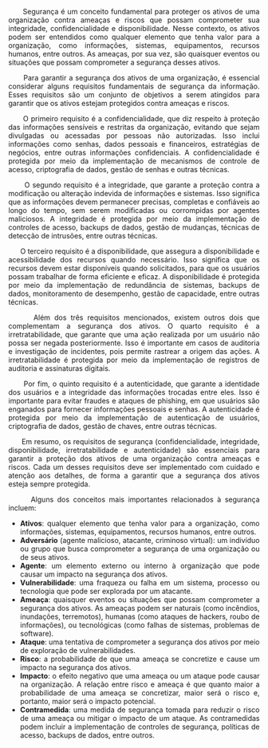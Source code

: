 <div style="text-align: justify">

&nbsp;&nbsp;&nbsp;&nbsp;&nbsp;&nbsp;Segurança é um conceito fundamental para proteger os ativos de uma organização contra ameaças e riscos que possam comprometer sua integridade, confidencialidade e disponibilidade. Nesse contexto, os ativos podem ser entendidos como qualquer elemento que tenha valor para a organização, como informações, sistemas, equipamentos, recursos humanos, entre outros. As ameaças, por sua vez, são quaisquer eventos ou situações que possam comprometer a segurança desses ativos.

&nbsp;&nbsp;&nbsp;&nbsp;&nbsp;&nbsp;Para garantir a segurança dos ativos de uma organização, é essencial considerar alguns requisitos fundamentais de segurança da informação. Esses requisitos são um conjunto de objetivos a serem atingidos para garantir que os ativos estejam protegidos contra ameaças e riscos.

&nbsp;&nbsp;&nbsp;&nbsp;&nbsp;&nbsp;O primeiro requisito é a confidencialidade, que diz respeito à proteção das informações sensíveis e restritas da organização, evitando que sejam divulgadas ou acessadas por pessoas não autorizadas. Isso inclui informações como senhas, dados pessoais e financeiros, estratégias de negócios, entre outras informações confidenciais. A confidencialidade é protegida por meio da implementação de mecanismos de controle de acesso, criptografia de dados, gestão de senhas e outras técnicas.

&nbsp;&nbsp;&nbsp;&nbsp;&nbsp;&nbsp;O segundo requisito é a integridade, que garante a proteção contra a modificação ou alteração indevida de informações e sistemas. Isso significa que as informações devem permanecer precisas, completas e confiáveis ao longo do tempo, sem serem modificadas ou corrompidas por agentes maliciosos. A integridade é protegida por meio da implementação de controles de acesso, backups de dados, gestão de mudanças, técnicas de detecção de intrusões, entre outras técnicas.

&nbsp;&nbsp;&nbsp;&nbsp;&nbsp;&nbsp;O terceiro requisito é a disponibilidade, que assegura a disponibilidade e acessibilidade dos recursos quando necessário. Isso significa que os recursos devem estar disponíveis quando solicitados, para que os usuários possam trabalhar de forma eficiente e eficaz. A disponibilidade é protegida por meio da implementação de redundância de sistemas, backups de dados, monitoramento de desempenho, gestão de capacidade, entre outras técnicas.

&nbsp;&nbsp;&nbsp;&nbsp;&nbsp;&nbsp;Além dos três requisitos mencionados, existem outros dois que complementam a segurança dos ativos. O quarto requisito é a irretratabilidade, que garante que uma ação realizada por um usuário não possa ser negada posteriormente. Isso é importante em casos de auditoria e investigação de incidentes, pois permite rastrear a origem das ações. A irretratabilidade é protegida por meio da implementação de registros de auditoria e assinaturas digitais.

&nbsp;&nbsp;&nbsp;&nbsp;&nbsp;&nbsp;Por fim, o quinto requisito é a autenticidade, que garante a identidade dos usuários e a integridade das informações trocadas entre eles. Isso é importante para evitar fraudes e ataques de phishing, em que usuários são enganados para fornecer informações pessoais e senhas. A autenticidade é protegida por meio da implementação de autenticação de usuários, criptografia de dados, gestão de chaves, entre outras técnicas.

&nbsp;&nbsp;&nbsp;&nbsp;&nbsp;&nbsp;Em resumo, os requisitos de segurança (confidencialidade, integridade, disponibilidade, irretratabilidade e autenticidade) são essenciais para garantir a proteção dos ativos de uma organização contra ameaças e riscos. Cada um desses requisitos deve ser implementado com cuidado e atenção aos detalhes, de forma a garantir que a segurança dos ativos esteja sempre protegida.

&nbsp;&nbsp;&nbsp;&nbsp;&nbsp;&nbsp;Alguns dos conceitos mais importantes relacionados à segurança incluem:

* **Ativos**: qualquer elemento que tenha valor para a organização, como informações, sistemas, equipamentos, recursos humanos, entre outros.
* **Adversário** (agente malicioso, atacante, criminoso virtual): um indivíduo ou grupo que busca comprometer a segurança de uma organização ou de seus ativos.
* **Agente**: um elemento externo ou interno à organização que pode causar um impacto na segurança dos ativos.
* **Vulnerabilidade**: uma fraqueza ou falha em um sistema, processo ou tecnologia que pode ser explorada por um atacante.
* **Ameaça**: quaisquer eventos ou situações que possam comprometer a segurança dos ativos. As ameaças podem ser naturais (como incêndios, inundações, terremotos), humanas (como ataques de hackers, roubo de informações), ou tecnológicas (como falhas de sistemas, problemas de software).
* **Ataque**: uma tentativa de comprometer a segurança dos ativos por meio de exploração de vulnerabilidades.
* **Risco**: a probabilidade de que uma ameaça se concretize e cause um impacto na segurança dos ativos.
* **Impacto**: o efeito negativo que uma ameaça ou um ataque pode causar na organização. A relação entre risco e ameaça é que quanto maior a probabilidade de uma ameaça se concretizar, maior será o risco e, portanto, maior será o impacto potencial.
* **Contramedida**: uma medida de segurança tomada para reduzir o risco de uma ameaça ou mitigar o impacto de um ataque. As contramedidas podem incluir a implementação de controles de segurança, políticas de acesso, backups de dados, entre outros.

</div>
